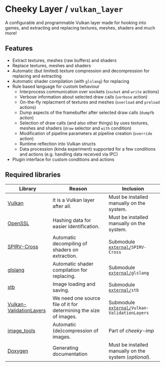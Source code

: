 # Cheeky Layer / ``vulkan_layer``

A configurable and programmable Vulkan layer made for hooking into games, and extracting and replacing textures, meshes, shaders and much more!

## Features
- Extract textures, meshes (raw buffers) and shaders
- Replace textures, meshes and shaders
- Automatic (but limited) texture compression and decompression for replacing and extracting
- Automatic shader compilation (with ``glslang``) for replacing
- Rule based language for custom behaviour
	- Interprocess communication over sockets (``socket`` and ``write`` actions)
	- Verbose information about selected draw calls (``verbose`` action)
	- On-the-fly replacment of textures and meshes (``overload`` and ``preload`` actions)
	- Dump aspects of the framebuffer after selected draw calls (``dumpfb`` action)
	- Selection of draw calls (and also other things) by uses textures, meshes and shaders (``draw`` selector and ``with`` condition)
	- Modification of pipeline parameters at pipeline creation (``override`` action)
	- Runtime reflection into Vulkan structs
	- Data procession (kinda experiment) supported for a few conditions and actions (e.g. handling data received via IPC)
- Plugin interface for custom conditions and actions

## Required libraries
| Library | Reason | Inclusion |
| ------- | ------ | --------- |
| [Vulkan](https://www.vulkan.org/)  | It is a Vulkan layer after all. | Must be installed manually on the system. |
| [OpenSSL](https://www.openssl.org/) | Hashing data for easier identification. | Must be installed manually on the system. |
| [SPIRV-Cross](https://github.com/KhronosGroup/SPIRV-Cross) | Automatic decompiling of shaders on extraction. | Submodule [``external/``](../external/)``SPIRV-Cross`` |
| [glslang](https://github.com/KhronosGroup/glslang) | Automatic shader compilation for replacing. | Submodule [``external/``](../external/)``glslang`` |
| [stb](https://github.com/nothings/stb) | Image loading and saving. | Submodule [``external/``](../external/)``stb`` |
| [Vulkan-ValidationLayers](https://github.com/KhronosGroup/Vulkan-ValidationLayers) | We need one source file of it for determining the size of images. | Submodule [``external/``](../external/)``Vulkan-ValidationLayers`` |
| [image_tools](../image_tools/) | Automatic (de)compression of images. | Part of *cheeky-imp* |
| [Doxygen](https://www.doxygen.nl) | Generating documentation | Must be installed manually on the system (*optional*). |
